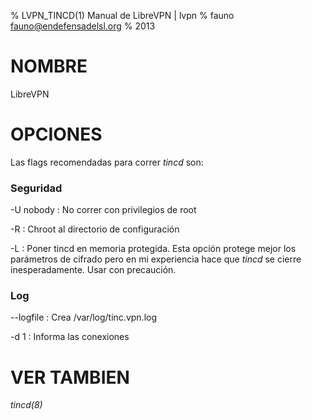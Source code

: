 % LVPN\_TINCD(1) Manual de LibreVPN | lvpn
% fauno <fauno@endefensadelsl.org>
% 2013

# NOMBRE

LibreVPN

# OPCIONES

Las flags recomendadas para correr _tincd_ son:

### Seguridad

-U nobody
:    No correr con privilegios de root

-R
:    Chroot al directorio de configuración

-L
:    Poner tincd en memoria protegida.  Esta opción protege mejor los
     parámetros de cifrado pero en mi experiencia hace que _tincd_ se
     cierre inesperadamente.  Usar con precaución.


### Log

--logfile
:    Crea /var/log/tinc.vpn.log

-d 1
:    Informa las conexiones


# VER TAMBIEN

_tincd(8)_
